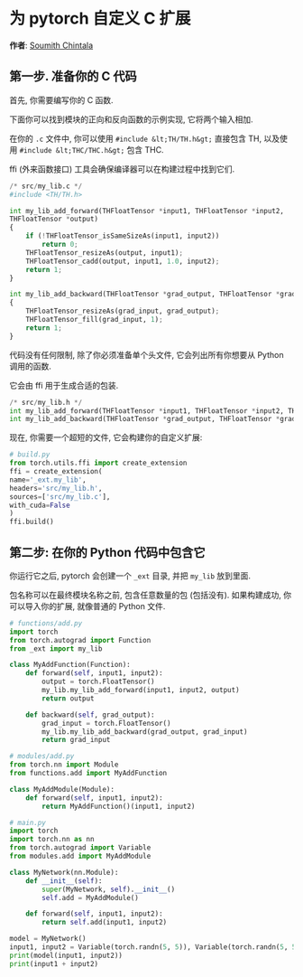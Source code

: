 # 为 pytorch 自定义 C 扩展

**作者**: [Soumith Chintala](http://soumith.ch)

## 第一步. 准备你的 C 代码

首先, 你需要编写你的 C 函数.

下面你可以找到模块的正向和反向函数的示例实现, 它将两个输入相加.

在你的 `.c` 文件中, 你可以使用 `#include &lt;TH/TH.h&gt;` 直接包含 TH, 以及使用 `#include &lt;THC/THC.h&gt;` 包含 THC.

ffi (外来函数接口) 工具会确保编译器可以在构建过程中找到它们.

```py
/* src/my_lib.c */
#include <TH/TH.h>

int my_lib_add_forward(THFloatTensor *input1, THFloatTensor *input2,
THFloatTensor *output)
{
    if (!THFloatTensor_isSameSizeAs(input1, input2))
        return 0;
    THFloatTensor_resizeAs(output, input1);
    THFloatTensor_cadd(output, input1, 1.0, input2);
    return 1;
}

int my_lib_add_backward(THFloatTensor *grad_output, THFloatTensor *grad_input)
{
    THFloatTensor_resizeAs(grad_input, grad_output);
    THFloatTensor_fill(grad_input, 1);
    return 1;
}

```

代码没有任何限制, 除了你必须准备单个头文件, 它会列出所有你想要从 Python 调用的函数.

它会由 ffi 用于生成合适的包装.

```py
/* src/my_lib.h */
int my_lib_add_forward(THFloatTensor *input1, THFloatTensor *input2, THFloatTensor *output);
int my_lib_add_backward(THFloatTensor *grad_output, THFloatTensor *grad_input);

```

现在, 你需要一个超短的文件, 它会构建你的自定义扩展:

```py
# build.py
from torch.utils.ffi import create_extension
ffi = create_extension(
name='_ext.my_lib',
headers='src/my_lib.h',
sources=['src/my_lib.c'],
with_cuda=False
)
ffi.build()

```

## 第二步: 在你的 Python 代码中包含它

你运行它之后, pytorch 会创建一个 `_ext` 目录, 并把 `my_lib` 放到里面.

包名称可以在最终模块名称之前, 包含任意数量的包 (包括没有). 如果构建成功, 你可以导入你的扩展, 就像普通的 Python 文件.

```py
# functions/add.py
import torch
from torch.autograd import Function
from _ext import my_lib

class MyAddFunction(Function):
    def forward(self, input1, input2):
        output = torch.FloatTensor()
        my_lib.my_lib_add_forward(input1, input2, output)
        return output

    def backward(self, grad_output):
        grad_input = torch.FloatTensor()
        my_lib.my_lib_add_backward(grad_output, grad_input)
        return grad_input

```

```py
# modules/add.py
from torch.nn import Module
from functions.add import MyAddFunction

class MyAddModule(Module):
    def forward(self, input1, input2):
        return MyAddFunction()(input1, input2)

```

```py
# main.py
import torch
import torch.nn as nn
from torch.autograd import Variable
from modules.add import MyAddModule

class MyNetwork(nn.Module):
    def __init__(self):
        super(MyNetwork, self).__init__()
        self.add = MyAddModule()

    def forward(self, input1, input2):
        return self.add(input1, input2)

model = MyNetwork()
input1, input2 = Variable(torch.randn(5, 5)), Variable(torch.randn(5, 5))
print(model(input1, input2))
print(input1 + input2)

```